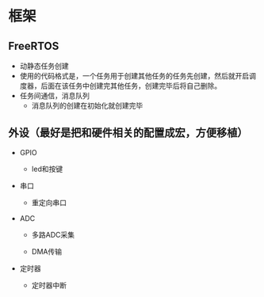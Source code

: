 # 框架

## FreeRTOS

- 动静态任务创建
- 使用的代码格式是，一个任务用于创建其他任务的任务先创建，然后就开启调度器，后面在该任务中创建完其他任务，创建完毕后将自己删除。
- 任务间通信，消息队列
  - 消息队列的创建在初始化就创建完毕

## 外设（最好是把和硬件相关的配置成宏，方便移植）

- GPIO

  - led和按键

- 串口

  - 重定向串口

- ADC

  - 多路ADC采集


  - DMA传输

- 定时器

  - 定时器中断